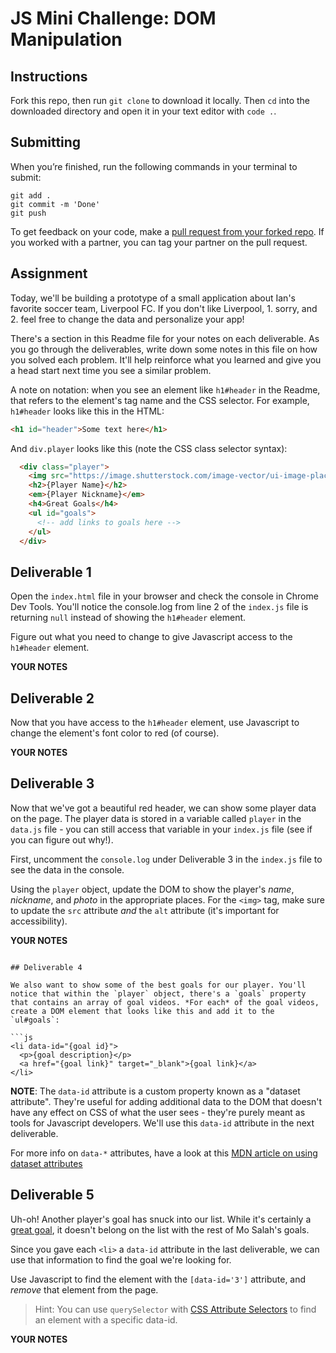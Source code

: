 # JS Mini Challenge: DOM Manipulation

## Instructions

Fork this repo, then run `git clone` to download it locally. Then `cd` into the downloaded directory and open it in your text editor with `code .`.

## Submitting

When you’re finished, run the following commands in your terminal to submit:

```
git add .
git commit -m 'Done'
git push
```

To get feedback on your code, make a [pull request from your forked repo](https://docs.github.com/en/github/collaborating-with-issues-and-pull-requests/creating-a-pull-request-from-a-fork). If you worked with a partner, you can tag your partner on the pull request.

## Assignment

Today, we'll be building a prototype of a small application about Ian's favorite soccer team, Liverpool FC. If you don't like Liverpool, 1. sorry, and 2. feel free to change the data and personalize your app!

There's a section in this Readme file for your notes on each deliverable. As you go through the deliverables, write down some notes in this file on how you solved each problem. It'll help reinforce what you learned and give you a head start next time you see a similar problem.

A note on notation: when you see an element like `h1#header` in the Readme, that refers to the element's tag name and the CSS selector. For example, `h1#header` looks like this in the HTML:

```html
<h1 id="header">Some text here</h1>
```

And `div.player` looks like this (note the CSS class selector syntax):

```html
  <div class="player">
    <img src="https://image.shutterstock.com/image-vector/ui-image-placeholder-wireframes-apps-260nw-1037719204.jpg" alt="{player name}">
    <h2>{Player Name}</h2>
    <em>{Player Nickname}</em>
    <h4>Great Goals</h4>
    <ul id="goals">
      <!-- add links to goals here -->
    </ul>
  </div>
```

## Deliverable 1

Open the `index.html` file in your browser and check the console in Chrome Dev Tools. You'll notice the console.log from line 2 of the `index.js` file is returning `null` instead of showing the `h1#header` element.

Figure out what you need to change to give Javascript access to the `h1#header` element.

**YOUR NOTES**
<!-- ```
Put 'defer' in line 7 of the code where was are calling our JS file. The header hasn't been defined at the time of line 7, so the JS needs to either be deferreed or moved to the bottom of the body.

header was diplaying entire header object, so we changed it to header.textContent to display the text property.
``` -->

## Deliverable 2

Now that you have access to the `h1#header` element, use Javascript to change the element's font color to red (of course).

**YOUR NOTES**
<!-- ```
Easy solve. Already had access to header, so just needed to change the style.color to 'red'.
``` -->

## Deliverable 3

Now that we've got a beautiful red header, we can show some player data on the page. The player data is stored in a variable called `player` in the `data.js` file - you can still access that variable in your `index.js` file (see if you can figure out why!).

First, uncomment the `console.log` under Deliverable 3 in the `index.js` file to see the data in the console. 

Using the `player` object, update the DOM to show the player's *name*, *nickname*, and *photo* in the appropriate places. For the `<img>` tag, make sure to update the `src` attribute *and* the `alt` attribute (it's important for accessibility).

**YOUR NOTES**
<!-- ```
Need to create the objects to modify the properties of them. Don't need to create a loop here if dealing with one player for a single player's show page. If we wanted this for an array of players we would need to loop it. -->
```

## Deliverable 4

We also want to show some of the best goals for our player. You'll notice that within the `player` object, there's a `goals` property that contains an array of goal videos. *For each* of the goal videos, create a DOM element that looks like this and add it to the `ul#goals`:

```js
<li data-id="{goal id}">
  <p>{goal description}</p>
  <a href="{goal link}" target="_blank">{goal link}</a>
</li>
```

**NOTE**: The `data-id` attribute is a custom property known as a "dataset attribute". They're useful for adding additional data to the DOM that doesn't have any effect on CSS of what the user sees - they're purely meant as tools for Javascript developers. We'll use this `data-id` attribute in the next deliverable.

For more info on `data-*` attributes, have a look at this [MDN article on using dataset attributes](https://developer.mozilla.org/en-US/docs/Learn/HTML/Howto/Use_data_attributes)

## Deliverable 5

Uh-oh! Another player's goal has snuck into our list. While it's certainly a [great goal](https://youtu.be/WLm-YK5Yfv0), it doesn't belong on the list with the rest of Mo Salah's goals. 

Since you gave each `<li>` a `data-id` attribute in the last deliverable, we can use that information to find the goal we're looking for. 

Use Javascript to find the element with the `[data-id='3']` attribute, and *remove* that element from the page.

> Hint: You can use `querySelector` with [CSS Attribute Selectors](https://developer.mozilla.org/en-US/docs/Web/CSS/Attribute_selectors) to find an element with a specific data-id. 

**YOUR NOTES**
```

```
